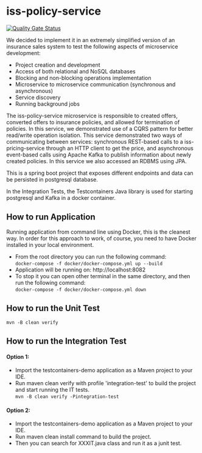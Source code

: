 # iss-policy-service

[![Quality Gate Status](https://sonarcloud.io/api/project_badges/measure?project=iss-policy-service&metric=alert_status)](https://sonarcloud.io/dashboard?id=iss-policy-service)

We decided to implement it in an extremely simplified version of an insurance sales system to test the following aspects of microservice development:

* Project creation and development
* Access of both relational and NoSQL databases
* Blocking and non-blocking operations implementation
* Microservice to microservice communication (synchronous and asynchronous)
* Service discovery
* Running background jobs

The iss-policy-service microservice is responsible to created offers, converted offers to insurance policies, and allowed for termination of policies.
In this service, we demonstrated use of a CQRS pattern for better read/write operation isolation. This service demonstrated two ways of communicating between services: synchronous REST-based calls to a iss-pricing-service through an HTTP client to get the price, and asynchronous event-based calls using Apache Kafka to publish information about newly created policies. In this service we also accessed an RDBMS using JPA.

This is a spring boot project that exposes different endpoints and data can be persisted in postgresql database.

In the Integration Tests, the Testcontainers Java library is used for starting postgresql and Kafka in a docker container.

## How to run Application

Running application from command line using Docker, this is the cleanest way.
In order for this approach to work, of course, you need to have Docker installed in your local environment.

* From the root directory you can run the following command:<br/>
    ```docker-compose -f docker/docker-compose.yml up --build```
* Application will be running on: http://localhost:8082
* To stop it you can open other terminal in the same directory, and then run the following command:<br/>
    ```docker-compose -f docker/docker-compose.yml down```

## How to run the Unit Test

```mvn -B clean verify```

## How to run the Integration Test

#### Option 1:
* Import the testcontainers-demo application as a Maven project to your IDE.
* Run maven clean verify with profile 'integration-test' to build the project and start running the IT tests.<br/>
    ```mvn -B clean verify -Pintegration-test```

#### Option 2:
* Import the testcontainers-demo application as a Maven project to your IDE.
* Run maven clean install command to build the project.
* Then you can search for XXXIT.java class and run it as a junit test.

